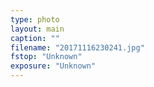 ```yaml
---
type: photo
layout: main
caption: ""
filename: "20171116230241.jpg"
fstop: "Unknown"
exposure: "Unknown"
---
```

